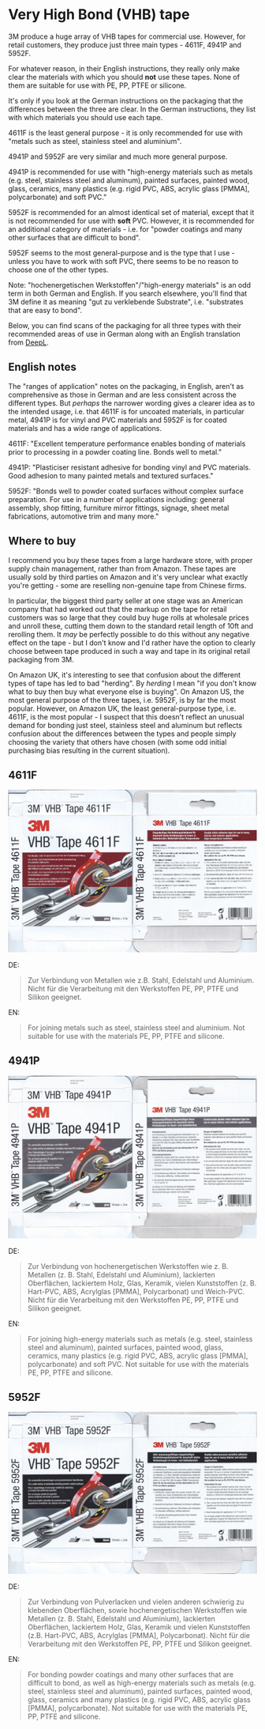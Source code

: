 Very High Bond (VHB) tape
=========================

3M produce a huge array of VHB tapes for commercial use. However, for retail customers, they produce just three main types - 4611F, 4941P and 5952F.

For whatever reason, in their English instructions, they really only make clear the materials with which you should **not** use these tapes. None of them are suitable for use with PE, PP, PTFE or silicone.

It's only if you look at the German instructions on the packaging that the differences between the three are clear. In the German instructions, they list with which materials you should use each tape.

4611F is the least general purpose - it is only recommended for use with "metals such as steel, stainless steel and aluminium".

4941P and 5952F are very similar and much more general purpose.

4941P is recommended for use with "high-energy materials such as metals (e.g. steel, stainless steel and aluminum), painted surfaces, painted wood, glass, ceramics, many plastics (e.g. rigid PVC, ABS, acrylic glass [PMMA], polycarbonate) and soft PVC."

5952F is recommended for an almost identical set of material, except that it is not recommended for use with **soft** PVC. However, it is recommended for an additional category of materials - i.e. for "powder coatings and many other surfaces that are difficult to bond".

5952F seems to the most general-purpose and is the type that I use - unless you have to work with soft PVC, there seems to be no reason to choose one of the other types.

Note: "hochenergetischen Werkstoffen"/"high-energy materials" is an odd term in both German and English. If you search elsewhere, you'll find that 3M define it as meaning "gut zu verklebende Substrate", i.e. "substrates that are easy to bond".

Below, you can find scans of the packaging for all three types with their recommended areas of use in German along with an English translation from [DeepL](https://www.deepl.com/translator).

English notes
-------------

The "ranges of application" notes on the packaging, in English, aren't as comprehensive as those in German and are less consistent across the different types. But _perhaps_ the narrower wording gives a clearer idea as to the intended usage, i.e. that 4611F is for uncoated materials, in particular metal, 4941P is for vinyl and PVC materials and 5952F is for coated materials and has a wide range of applications.

4611F: "Excellent temperature performance enables bonding of materials prior to processing in a powder coating line. Bonds well to metal."

4941P: "Plasticiser resistant adhesive for bonding vinyl and PVC materials. Good adhesion to many painted metals and textured surfaces."

5952F: "Bonds well to powder coated surfaces without complex surface preparation. For use in a number of applications including: general assembly, shop fitting, furniture mirror fittings, signage, sheet metal fabrications, automotive trim and many more."

Where to buy
------------

I recommend you buy these tapes from a large hardware store, with proper supply chain management, rather than from Amazon. These tapes are usually sold by third parties on Amazon and it's very unclear what exactly you're getting - some are reselling non-genuine tape from Chinese firms.

In particular, the biggest third party seller at one stage was an American company that had worked out that the markup on the tape for retail customers was so large that they could buy huge rolls at wholesale prices and unroll these, cutting them down to the standard retail length of 10ft and rerolling them. It _may_ be perfectly possible to do this without any negative effect on the tape - but I don't know and I'd rather have the option to clearly choose between tape produced in such a way and tape in its original retail packaging from 3M.

On Amazon UK, it's interesting to see that confusion about the different types of tape has led to bad "herding". By _herding_ I mean "if you don't know what to buy then buy what everyone else is buying". On Amazon US, the most general purpose of the three tapes, i.e. 5952F, is by far the most popular. However, on Amazon UK, the least general-purpose type, i.e. 4611F, is the most popular - I suspect that this doesn't reflect an unusual demand for bonding just steel, stainless steel and aluminum but reflects confusion about the differences between the types and people simply choosing the variety that others have chosen (with some odd initial purchasing bias resulting in the current situation).

4611F
-----

[![4611F](4611F.jpg)](4611F.png)

DE:

> Zur Verbindung von Metallen wie z.B. Stahl, Edelstahl und Aluminium. Nicht für die Verarbeitung mit den Werkstoffen PE, PP, PTFE und Silikon geeignet.

EN:

> For joining metals such as steel, stainless steel and aluminium. Not suitable for use with the materials PE, PP, PTFE and silicone.

4941P
-----


[![4941P](4941P.jpg)](4941P.png)

DE:

> Zur Verbindung von hochenergetischen Werkstoffen wie z. B. Metallen (z. B. Stahl, Edelstahl und Aluminium), lackierten Oberflächen, lackiertem Holz, Glas, Keramik, vielen Kunststoffen (z. B. Hart-PVC, ABS, Acrylglas [PMMA], Polycarbonat) und Weich-PVC. Nicht für die Verarbeitung mit den Werkstoffen PE, PP, PTFE und Silikon geeignet.

EN:

> For joining high-energy materials such as metals (e.g. steel, stainless steel and aluminum), painted surfaces, painted wood, glass, ceramics, many plastics (e.g. rigid PVC, ABS, acrylic glass [PMMA], polycarbonate) and soft PVC. Not suitable for use with the materials PE, PP, PTFE and silicone.

5952F
-----

[![5952F](5952F.jpg)](5952F.png)

DE:

> Zur Verbindung von Pulverlacken und vielen anderen schwierig zu klebenden Oberflächen, sowie hochenergetischen Werkstoffen wie Metallen (z. B. Stahl, Edelstahl und Aluminium), lackierten Oberflächen, lackiertem Holz, Glas, Keramik und vielen Kunststoffen (z.B. Hart-PVC, ABS, Acrylglas [PMMA], Polycarbonat). Nicht für die Verarbeitung mit den Werkstoffen PE, PP, PTFE und Silikon geeignet.

EN:

> For bonding powder coatings and many other surfaces that are difficult to bond, as well as high-energy materials such as metals (e.g. steel, stainless steel and aluminum), painted surfaces, painted wood, glass, ceramics and many plastics (e.g. rigid PVC, ABS, acrylic glass [PMMA], polycarbonate). Not suitable for use with the materials PE, PP, PTFE and silicone.
